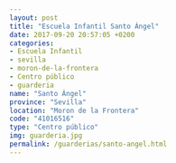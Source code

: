 ```yaml
---
layout: post
title: "Escuela Infantil Santo Ángel"
date: 2017-09-20 20:57:05 +0200
categories:
- Escuela Infantil
- sevilla
- moron-de-la-frontera
- Centro público
- guarderia
name: "Santo Ángel"
province: "Sevilla"
location: "Moron de la Frontera"
code: "41016516"
type: "Centro público"
img: guarderia.jpg
permalink: /guarderias/santo-angel.html
---
```

